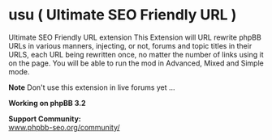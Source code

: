 # usu ( Ultimate SEO Friendly URL )
Ultimate SEO Friendly URL extension
This Extension will URL rewrite phpBB URLs in various manners, injecting, or not, forums and topic titles in their URLS, each URL being rewritten once, no matter the number of links using it on the page.
You will be able to run the mod in Advanced, Mixed and Simple mode.

<b>Note</b>
Don't use this extension in live forums yet ...

<b>Working on phpBB 3.2</b>

<b>Support Community:</b>
<br /> www.phpbb-seo.org/community/
